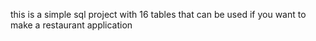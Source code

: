 this is a simple sql project with 16 tables that can be used if you want to make a restaurant application 
